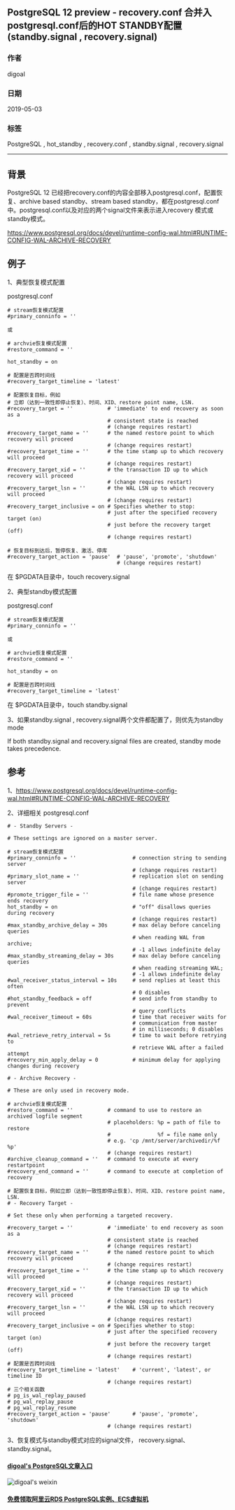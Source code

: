 ## PostgreSQL 12 preview - recovery.conf 合并入 postgresql.conf后的HOT STANDBY配置(standby.signal , recovery.signal)  
                                                                                                                                    
### 作者                                                                                                                                    
digoal                                                                                                                                    
                                                                                                                                    
### 日期                                                                                                                                    
2019-05-03                                                                                                                                    
                                                                                                                                    
### 标签                                                                                                                                    
PostgreSQL , hot_standby , recovery.conf , standby.signal , recovery.signal  
                                                   
----                                                                                                                              
                                                                                                                                
## 背景           
PostgreSQL 12 已经把recovery.conf的内容全部移入postgresql.conf，配置恢复、archive based standby、stream based standby，都在postgresql.conf中。postgresql.conf以及对应的两个signal文件来表示进入recovery 模式或standby模式。  
  
https://www.postgresql.org/docs/devel/runtime-config-wal.html#RUNTIME-CONFIG-WAL-ARCHIVE-RECOVERY  
  
## 例子  
1、典型恢复模式配置  
  
postgresql.conf  
  
```  
# stream恢复模式配置  
#primary_conninfo = ''  
  
或  
  
# archvie恢复模式配置  
#restore_command = ''  
  
hot_standby = on   
  
# 配置是否跨时间线  
#recovery_target_timeline = 'latest'  
  
# 配置恢复目标，例如  
# 立即（达到一致性即停止恢复）、时间、XID、restore point name, LSN.  
#recovery_target = ''           # 'immediate' to end recovery as soon as a  
                                # consistent state is reached  
                                # (change requires restart)  
#recovery_target_name = ''      # the named restore point to which recovery will proceed  
                                # (change requires restart)  
#recovery_target_time = ''      # the time stamp up to which recovery will proceed  
                                # (change requires restart)  
#recovery_target_xid = ''       # the transaction ID up to which recovery will proceed  
                                # (change requires restart)  
#recovery_target_lsn = ''       # the WAL LSN up to which recovery will proceed  
                                # (change requires restart)  
#recovery_target_inclusive = on # Specifies whether to stop:  
                                # just after the specified recovery target (on)  
                                # just before the recovery target (off)  
                                # (change requires restart)  
  
# 恢复目标到达后，暂停恢复、激活、停库  
#recovery_target_action = 'pause'  # 'pause', 'promote', 'shutdown'  
                                   # (change requires restart)  
```  
  
在 \$PGDATA目录中，touch recovery.signal  
  
2、典型standby模式配置  
  
postgresql.conf  
  
```  
# stream恢复模式配置  
#primary_conninfo = ''  
  
或  
  
# archvie恢复模式配置  
#restore_command = ''  
  
hot_standby = on   
  
# 配置是否跨时间线  
#recovery_target_timeline = 'latest'  
```  
  
在 \$PGDATA目录中，touch standby.signal  
  
3、如果standby.signal , recovery.signal两个文件都配置了，则优先为standby mode   
  
If both standby.signal and recovery.signal files are created, standby mode takes precedence.   
  
  
## 参考  
1、https://www.postgresql.org/docs/devel/runtime-config-wal.html#RUNTIME-CONFIG-WAL-ARCHIVE-RECOVERY  
    
2、详细相关 postgresql.conf  
  
```  
# - Standby Servers -  
  
# These settings are ignored on a master server.  
  
# stream恢复模式配置  
#primary_conninfo = ''                  # connection string to sending server  
                                        # (change requires restart)  
#primary_slot_name = ''                 # replication slot on sending server  
                                        # (change requires restart)  
#promote_trigger_file = ''              # file name whose presence ends recovery  
hot_standby = on                        # "off" disallows queries during recovery  
                                        # (change requires restart)  
#max_standby_archive_delay = 30s        # max delay before canceling queries  
                                        # when reading WAL from archive;  
                                        # -1 allows indefinite delay  
#max_standby_streaming_delay = 30s      # max delay before canceling queries  
                                        # when reading streaming WAL;  
                                        # -1 allows indefinite delay  
#wal_receiver_status_interval = 10s     # send replies at least this often  
                                        # 0 disables  
#hot_standby_feedback = off             # send info from standby to prevent  
                                        # query conflicts  
#wal_receiver_timeout = 60s             # time that receiver waits for  
                                        # communication from master  
                                        # in milliseconds; 0 disables  
#wal_retrieve_retry_interval = 5s       # time to wait before retrying to  
                                        # retrieve WAL after a failed attempt  
#recovery_min_apply_delay = 0           # minimum delay for applying changes during recovery  
  
# - Archive Recovery -  
  
# These are only used in recovery mode.  
  
# archvie恢复模式配置  
#restore_command = ''           # command to use to restore an archived logfile segment  
                                # placeholders: %p = path of file to restore  
                                #               %f = file name only  
                                # e.g. 'cp /mnt/server/archivedir/%f %p'  
                                # (change requires restart)  
#archive_cleanup_command = ''   # command to execute at every restartpoint  
#recovery_end_command = ''      # command to execute at completion of recovery  
  
# 配置恢复目标，例如立即（达到一致性即停止恢复）、时间、XID、restore point name, LSN.  
# - Recovery Target -  
  
# Set these only when performing a targeted recovery.  
  
#recovery_target = ''           # 'immediate' to end recovery as soon as a  
                                # consistent state is reached  
                                # (change requires restart)  
#recovery_target_name = ''      # the named restore point to which recovery will proceed  
                                # (change requires restart)  
#recovery_target_time = ''      # the time stamp up to which recovery will proceed  
                                # (change requires restart)  
#recovery_target_xid = ''       # the transaction ID up to which recovery will proceed  
                                # (change requires restart)  
#recovery_target_lsn = ''       # the WAL LSN up to which recovery will proceed  
                                # (change requires restart)  
#recovery_target_inclusive = on # Specifies whether to stop:  
                                # just after the specified recovery target (on)  
                                # just before the recovery target (off)  
                                # (change requires restart)  
# 配置是否跨时间线  
#recovery_target_timeline = 'latest'    # 'current', 'latest', or timeline ID  
                                # (change requires restart)  
# 三个相关函数  
# pg_is_wal_replay_paused  
# pg_wal_replay_pause  
# pg_wal_replay_resume  
#recovery_target_action = 'pause'       # 'pause', 'promote', 'shutdown'  
                                # (change requires restart)  
```  
  
3、恢复模式与standby模式对应的signal文件， recovery.signal、standby.signal。  
  
    
  
  
  
  
  
  
  
  
  
  
  
#### [digoal's PostgreSQL文章入口](https://github.com/digoal/blog/blob/master/README.md "22709685feb7cab07d30f30387f0a9ae")
  
  
![digoal's weixin](../pic/digoal_weixin.jpg "f7ad92eeba24523fd47a6e1a0e691b59")
  
  
  
  
  
  
  
  
#### [免费领取阿里云RDS PostgreSQL实例、ECS虚拟机](https://www.aliyun.com/database/postgresqlactivity "57258f76c37864c6e6d23383d05714ea")
  
